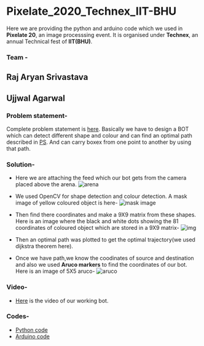 # Pixelate_2020_Technex_IIT-BHU
Here we are providing the python and arduino code which we used in **Pixelate 20**, an image processsing event. It is organised under **Technex**, an annual Technical fest of **IIT(BHU)**.
### Team -
## Raj Aryan Srivastava
## Ujjwal Agarwal
### Problem statement-

Complete problem statement is [here](https://github.com/ujjawalece/Pixelate_2020_Technex_IIT-BHU-/blob/master/PS%20Pixelate.pdf).
Basically we have to design a BOT which can detect different shape and colour and can find an optimal path described in [PS](https://github.com/ujjawalece/Pixelate_2020_Technex_IIT-BHU-/blob/master/PS%20Pixelate.pdf). And can carry boxex from one point to another by using that path.

### Solution-
* Here we are attaching the feed which our bot gets from the camera placed above the arena.
![arena](https://github.com/ujjawalece/Pixelate_2020_Technex_IIT-BHU-/blob/master/Topview_of_arena.jpg)

* We used OpenCV for shape detection and colour detection. A mask image of yellow coloured object is here-
![mask image](https://github.com/ujjawalece/Pixelate_2020_Technex_IIT-BHU-/blob/master/Mask_image.png)

* Then find there coordinates and make a 9X9 matrix from these shapes. Here is an image where the black and white dots showing the 81 coordinates of coloured object which are stored in a 9X9 matrix-
![img](https://github.com/ujjawalece/Pixelate_2020_Technex_IIT-BHU-/blob/master/img.png)

* Then an optimal path was plotted to get the optimal trajectory(we used dijkstra theorem here).

* Once we have path,we know the coodinates of source and destination and also we used **Aruco markers** to find the coordinates of our bot. Here is an image of 5X5 aruco-
![aruco](https://github.com/ujjawalece/Pixelate_2020_Technex_IIT-BHU-/blob/master/Aruco_5x5.jpg)

### Video-

* [Here](https://drive.google.com/file/d/1IY2eWKTDYjUKQptkgh5_7EyUIm-fnXS6/view?usp=sharing) is the video of our working bot.

### Codes-

* [Python code](https://github.com/ujjawalece/Pixelate_2020_Technex_IIT-BHU-/blob/master/Python.py)
* [Arduino code](https://github.com/ujjawalece/Pixelate_2020_Technex_IIT-BHU-/blob/master/Arduino.ino)
